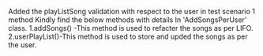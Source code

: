 Added the playListSong validation with respect to the user in test scenario 1 method 
 Kindly find the below methods with details  In 'AddSongsPerUser' class. 
1.addSongs() -This method is used to refacter the songs as per LIFO.
2.userPlayList()-This method is used to store and upded the songs as per the user. 
